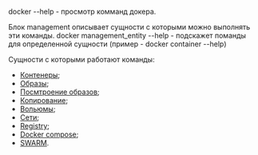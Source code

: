 docker --help - просмотр комманд докера.

Блок management описывает сущности с которыми можно выполнять эти команды.
docker management_entity --help - подскажет поманды для определенной сущности (пример - docker container --help)

Сущности с которыми работают команды:

- [Контенеры](Containers-commands);
- [Образы](Image-commands);
- [Посмтроение образов](Build-Image-commands);
- [Копирование](Copy-commands);
- [Вольюмы](Volume-commands);
- [Сети](Network-commands);
- [Registry](Registry-commands);
- [Docker compose](Docker-compose-commands);
- [SWARM](SWARM-commands).

